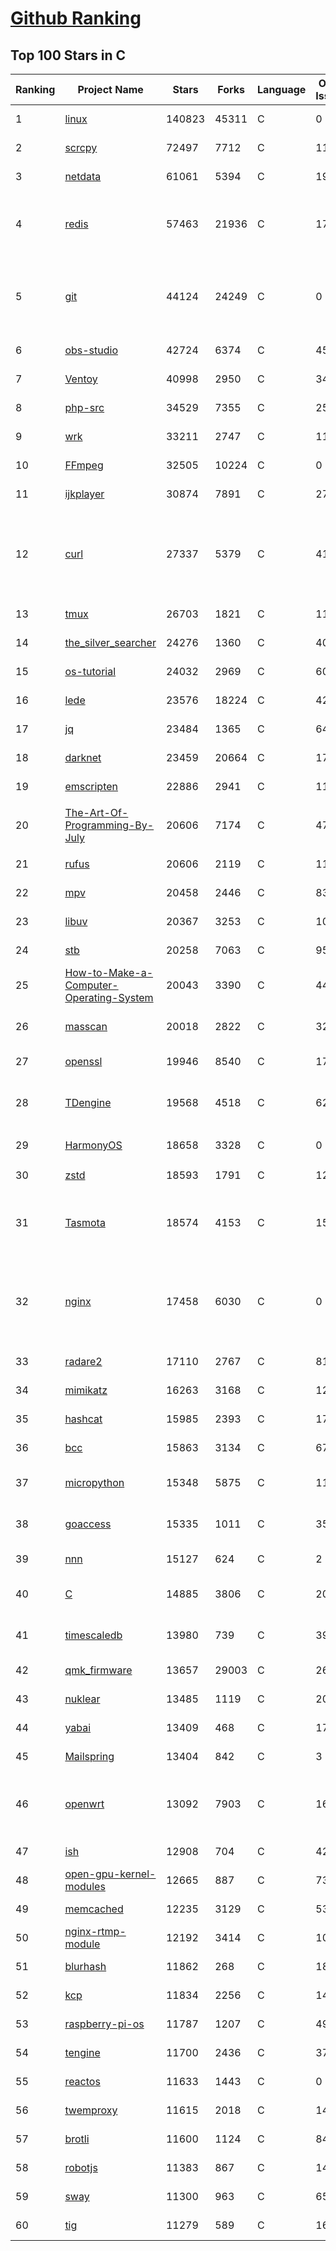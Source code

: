 [Github Ranking](../README.md)
==========

## Top 100 Stars in C

| Ranking | Project Name | Stars | Forks | Language | Open Issues | Description | Last Commit |
| ------- | ------------ | ----- | ----- | -------- | ----------- | ----------- | ----------- |
| 1 | [linux](https://github.com/torvalds/linux) | 140823 | 45311 | C | 0 | Linux kernel source tree | 2022-11-05T02:53:57Z |
| 2 | [scrcpy](https://github.com/Genymobile/scrcpy) | 72497 | 7712 | C | 1124 | Display and control your Android device | 2022-10-25T20:05:48Z |
| 3 | [netdata](https://github.com/netdata/netdata) | 61061 | 5394 | C | 198 | Real-time performance monitoring, done right! https://www.netdata.cloud | 2022-11-05T00:19:14Z |
| 4 | [redis](https://github.com/redis/redis) | 57463 | 21936 | C | 1745 | Redis is an in-memory database that persists on disk. The data model is key-value, but many different kind of values are supported: Strings, Lists, Sets, Sorted Sets, Hashes, Streams, HyperLogLogs, Bitmaps. | 2022-11-04T21:53:54Z |
| 5 | [git](https://github.com/git/git) | 44124 | 24249 | C | 0 | Git Source Code Mirror - This is a publish-only repository but pull requests can be turned into patches to the mailing list via GitGitGadget (https://gitgitgadget.github.io/). Please follow Documentation/SubmittingPatches procedure for any of your improvements. | 2022-11-05T00:46:35Z |
| 6 | [obs-studio](https://github.com/obsproject/obs-studio) | 42724 | 6374 | C | 457 | OBS Studio - Free and open source software for live streaming and screen recording | 2022-11-05T00:25:14Z |
| 7 | [Ventoy](https://github.com/ventoy/Ventoy) | 40998 | 2950 | C | 341 | A new bootable USB solution. | 2022-11-02T12:13:18Z |
| 8 | [php-src](https://github.com/php/php-src) | 34529 | 7355 | C | 252 | The PHP Interpreter | 2022-11-04T18:44:32Z |
| 9 | [wrk](https://github.com/wg/wrk) | 33211 | 2747 | C | 117 | Modern HTTP benchmarking tool | 2022-09-30T14:22:08Z |
| 10 | [FFmpeg](https://github.com/FFmpeg/FFmpeg) | 32505 | 10224 | C | 0 | Mirror of https://git.ffmpeg.org/ffmpeg.git | 2022-11-05T02:50:04Z |
| 11 | [ijkplayer](https://github.com/bilibili/ijkplayer) | 30874 | 7891 | C | 2720 | Android/iOS video player based on FFmpeg n3.4, with MediaCodec, VideoToolbox support. | 2022-10-16T07:24:49Z |
| 12 | [curl](https://github.com/curl/curl) | 27337 | 5379 | C | 41 | A command line tool and library for transferring data with URL syntax, supporting DICT, FILE, FTP, FTPS, GOPHER, GOPHERS, HTTP, HTTPS, IMAP, IMAPS, LDAP, LDAPS, MQTT, POP3, POP3S, RTMP, RTMPS, RTSP, SCP, SFTP, SMB, SMBS, SMTP, SMTPS, TELNET and TFTP. libcurl offers a myriad of powerful features | 2022-11-04T23:12:04Z |
| 13 | [tmux](https://github.com/tmux/tmux) | 26703 | 1821 | C | 11 | tmux source code | 2022-11-04T10:13:37Z |
| 14 | [the_silver_searcher](https://github.com/ggreer/the_silver_searcher) | 24276 | 1360 | C | 406 | A code-searching tool similar to ack, but faster. | 2022-08-09T22:03:44Z |
| 15 | [os-tutorial](https://github.com/cfenollosa/os-tutorial) | 24032 | 2969 | C | 60 | How to create an OS from scratch | 2022-10-09T10:06:06Z |
| 16 | [lede](https://github.com/coolsnowwolf/lede) | 23576 | 18224 | C | 422 | Lean's LEDE source | 2022-11-05T02:59:08Z |
| 17 | [jq](https://github.com/stedolan/jq) | 23484 | 1365 | C | 647 | Command-line JSON processor | 2022-10-16T12:49:56Z |
| 18 | [darknet](https://github.com/pjreddie/darknet) | 23459 | 20664 | C | 1776 | Convolutional Neural Networks | 2022-11-04T13:27:54Z |
| 19 | [emscripten](https://github.com/emscripten-core/emscripten) | 22886 | 2941 | C | 1138 | Emscripten: An LLVM-to-WebAssembly Compiler | 2022-11-05T02:15:10Z |
| 20 | [The-Art-Of-Programming-By-July](https://github.com/julycoding/The-Art-Of-Programming-By-July) | 20606 | 7174 | C | 47 | 本项目曾冲到全球第一，干货集锦见本页面最底部，另完整精致的纸质版《编程之法：面试和算法心得》已在京东/当当上销售 | 2021-07-03T07:47:32Z |
| 21 | [rufus](https://github.com/pbatard/rufus) | 20606 | 2119 | C | 11 | The Reliable USB Formatting Utility | 2022-10-22T16:19:12Z |
| 22 | [mpv](https://github.com/mpv-player/mpv) | 20458 | 2446 | C | 832 | 🎥 Command line video player | 2022-11-04T18:45:06Z |
| 23 | [libuv](https://github.com/libuv/libuv) | 20367 | 3253 | C | 108 | Cross-platform asynchronous I/O | 2022-11-04T21:11:21Z |
| 24 | [stb](https://github.com/nothings/stb) | 20258 | 7063 | C | 95 | stb single-file public domain libraries for C/C++ | 2022-11-02T17:38:16Z |
| 25 | [How-to-Make-a-Computer-Operating-System](https://github.com/SamyPesse/How-to-Make-a-Computer-Operating-System) | 20043 | 3390 | C | 44 | How to Make a Computer Operating System in C++ | 2021-12-16T09:10:55Z |
| 26 | [masscan](https://github.com/robertdavidgraham/masscan) | 20018 | 2822 | C | 327 | TCP port scanner, spews SYN packets asynchronously, scanning entire Internet in under 5 minutes. | 2022-10-26T10:03:03Z |
| 27 | [openssl](https://github.com/openssl/openssl) | 19946 | 8540 | C | 1732 | TLS/SSL and crypto library | 2022-11-05T02:25:35Z |
| 28 | [TDengine](https://github.com/taosdata/TDengine) | 19568 | 4518 | C | 626 | TDengine is an open source, high-performance, cloud native time-series database optimized for Internet of Things (IoT), Connected Cars, Industrial IoT and DevOps. | 2022-11-05T02:59:05Z |
| 29 | [HarmonyOS](https://github.com/Awesome-HarmonyOS/HarmonyOS) | 18658 | 3328 | C | 0 | A curated list of awesome things related to HarmonyOS. 华为鸿蒙操作系统。 | 2022-07-07T01:24:35Z |
| 30 | [zstd](https://github.com/facebook/zstd) | 18593 | 1791 | C | 124 | Zstandard - Fast real-time compression algorithm | 2022-11-04T16:11:44Z |
| 31 | [Tasmota](https://github.com/arendst/Tasmota) | 18574 | 4153 | C | 15 | Alternative firmware for ESP8266 with easy configuration using webUI, OTA updates, automation using timers or rules, expandability and entirely local control over MQTT, HTTP, Serial or KNX. Full documentation at | 2022-11-03T21:18:19Z |
| 32 | [nginx](https://github.com/nginx/nginx) | 17458 | 6030 | C | 0 | An official read-only mirror of http://hg.nginx.org/nginx/ which is updated hourly. Pull requests on GitHub cannot be accepted and will be automatically closed. The proper way to submit changes to nginx is via the nginx development mailing list, see http://nginx.org/en/docs/contributing_changes.html | 2022-11-03T12:09:29Z |
| 33 | [radare2](https://github.com/radareorg/radare2) | 17110 | 2767 | C | 816 | UNIX-like reverse engineering framework and command-line toolset | 2022-11-04T17:52:33Z |
| 34 | [mimikatz](https://github.com/gentilkiwi/mimikatz) | 16263 | 3168 | C | 121 | A little tool to play with Windows security | 2022-10-25T18:06:53Z |
| 35 | [hashcat](https://github.com/hashcat/hashcat) | 15985 | 2393 | C | 172 | World's fastest and most advanced password recovery utility | 2022-11-04T09:11:21Z |
| 36 | [bcc](https://github.com/iovisor/bcc) | 15863 | 3134 | C | 678 | BCC - Tools for BPF-based Linux IO analysis, networking, monitoring, and more | 2022-11-04T05:40:24Z |
| 37 | [micropython](https://github.com/micropython/micropython) | 15348 | 5875 | C | 1176 | MicroPython - a lean and efficient Python implementation for microcontrollers and constrained systems | 2022-11-04T17:44:16Z |
| 38 | [goaccess](https://github.com/allinurl/goaccess) | 15335 | 1011 | C | 350 | GoAccess is a real-time web log analyzer and interactive viewer that runs in a terminal in *nix systems or through your browser. | 2022-11-01T02:11:32Z |
| 39 | [nnn](https://github.com/jarun/nnn) | 15127 | 624 | C | 2 | n³ The unorthodox terminal file manager | 2022-11-02T13:04:44Z |
| 40 | [C](https://github.com/TheAlgorithms/C) | 14885 | 3806 | C | 20 | Collection of various algorithms in mathematics, machine learning, computer science, physics, etc implemented in C for educational purposes. | 2022-11-05T01:20:53Z |
| 41 | [timescaledb](https://github.com/timescale/timescaledb) | 13980 | 739 | C | 390 | An open-source time-series SQL database optimized for fast ingest and complex queries.  Packaged as a PostgreSQL extension. | 2022-11-04T19:47:54Z |
| 42 | [qmk_firmware](https://github.com/qmk/qmk_firmware) | 13657 | 29003 | C | 262 | Open-source keyboard firmware for Atmel AVR and Arm USB families | 2022-11-05T02:48:00Z |
| 43 | [nuklear](https://github.com/vurtun/nuklear) | 13485 | 1119 | C | 207 | A single-header ANSI C gui library | 2020-01-03T21:36:41Z |
| 44 | [yabai](https://github.com/koekeishiya/yabai) | 13409 | 468 | C | 172 | A tiling window manager for macOS based on binary space partitioning | 2022-10-25T07:10:56Z |
| 45 | [Mailspring](https://github.com/Foundry376/Mailspring) | 13404 | 842 | C | 3 | :love_letter: A beautiful, fast and fully open source mail client for Mac, Windows and Linux. | 2022-10-26T12:22:11Z |
| 46 | [openwrt](https://github.com/openwrt/openwrt) | 13092 | 7903 | C | 1683 | This repository is a mirror of https://git.openwrt.org/openwrt/openwrt.git It is for reference only and is not active for check-ins.  We will continue to accept Pull Requests here. They will be merged via staging trees then into openwrt.git. | 2022-11-04T22:48:54Z |
| 47 | [ish](https://github.com/ish-app/ish) | 12908 | 704 | C | 420 | Linux shell for iOS | 2022-11-05T00:39:06Z |
| 48 | [open-gpu-kernel-modules](https://github.com/NVIDIA/open-gpu-kernel-modules) | 12665 | 887 | C | 73 | NVIDIA Linux open GPU kernel module source | 2022-10-25T19:52:41Z |
| 49 | [memcached](https://github.com/memcached/memcached) | 12235 | 3129 | C | 53 | memcached development tree | 2022-11-02T21:30:16Z |
| 50 | [nginx-rtmp-module](https://github.com/arut/nginx-rtmp-module) | 12192 | 3414 | C | 1006 | NGINX-based Media Streaming Server | 2022-06-21T08:56:37Z |
| 51 | [blurhash](https://github.com/woltapp/blurhash) | 11862 | 268 | C | 18 | A very compact representation of a placeholder for an image. | 2022-10-30T16:18:36Z |
| 52 | [kcp](https://github.com/skywind3000/kcp) | 11834 | 2256 | C | 147 | :zap: KCP - A Fast and Reliable ARQ Protocol | 2022-07-02T14:25:59Z |
| 53 | [raspberry-pi-os](https://github.com/s-matyukevich/raspberry-pi-os) | 11787 | 1207 | C | 49 | Learning operating system development using Linux kernel and Raspberry Pi | 2022-02-16T17:29:18Z |
| 54 | [tengine](https://github.com/alibaba/tengine) | 11700 | 2436 | C | 371 | A distribution of Nginx with some advanced features | 2022-11-04T10:56:44Z |
| 55 | [reactos](https://github.com/reactos/reactos) | 11633 | 1443 | C | 0 | A free Windows-compatible Operating System | 2022-11-05T02:12:31Z |
| 56 | [twemproxy](https://github.com/twitter/twemproxy) | 11615 | 2018 | C | 143 | A fast, light-weight proxy for memcached and redis | 2022-10-09T10:48:45Z |
| 57 | [brotli](https://github.com/google/brotli) | 11600 | 1124 | C | 84 | Brotli compression format | 2022-10-25T19:29:58Z |
| 58 | [robotjs](https://github.com/octalmage/robotjs) | 11383 | 867 | C | 140 | Node.js Desktop Automation.  | 2022-11-03T15:26:32Z |
| 59 | [sway](https://github.com/swaywm/sway) | 11300 | 963 | C | 653 | i3-compatible Wayland compositor | 2022-11-04T16:10:51Z |
| 60 | [tig](https://github.com/jonas/tig) | 11279 | 589 | C | 166 | Text-mode interface for git | 2022-10-27T10:44:18Z |

